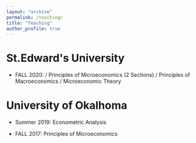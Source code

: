 ```yaml
---
layout: "archive"
permalink: /teaching/
title: "Teaching"
author_profile: true
---
```

**St.Edward's University** 
======
* FALL 2020: /
          Principles of Microeconomics (2 Sections) /
          Principles of Macroeconomics /
          Microeconomic Theory
          
**University of Okalhoma**
======
* Summer 2019:
          Econometric Analysis 
          
* FALL 2017: 
          Principles of Microeconomics 
          
          
